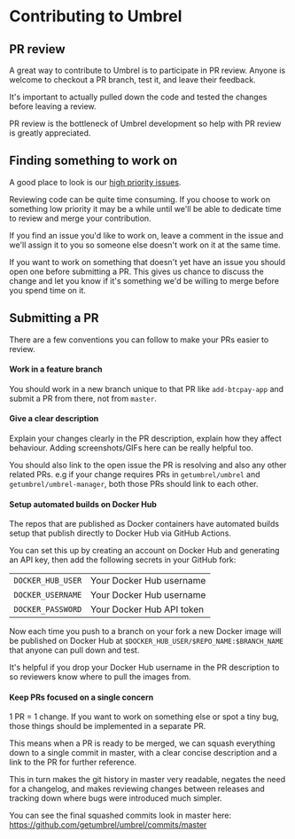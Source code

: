 # Contributing to Umbrel

## PR review

A great way to contribute to Umbrel is to participate in PR review. Anyone is welcome to checkout a PR branch, test it, and leave their feedback.

It's important to actually pulled down the code and tested the changes before leaving a review.

PR review is the bottleneck of Umbrel development so help with PR review is greatly appreciated.

## Finding something to work on

A good place to look is our [high priority issues](https://github.com/issues?q=is%3Aopen+is%3Aissue+user%3Agetumbrel+label%3A%22high+priority%22+label%3A%22help+wanted%22+).

Reviewing code can be quite time consuming. If you choose to work on something low priority it may be a while until we'll be able to dedicate time to review and merge your contribution.

If you find an issue you'd like to work on, leave a comment in the issue and we'll assign it to you so someone else doesn't work on it at the same time.

If you want to work on something that doesn't yet have an issue you should open one before submitting a PR. This gives us chance to discuss the change and let you know if it's something we'd be willing to merge before you spend time on it.

## Submitting a PR

There are a few conventions you can follow to make your PRs easier to review.

#### Work in a feature branch

You should work in a new branch unique to that PR like `add-btcpay-app` and submit a PR from there, not from `master`.

#### Give a clear description

Explain your changes clearly in the PR description, explain how they affect behaviour. Adding screenshots/GIFs here can be really helpful too.

You should also link to the open issue the PR is resolving and also any other related PRs. e.g if your change requires PRs in `getumbrel/umbrel` and `getumbrel/umbrel-manager`, both those PRs should link to each other.

#### Setup automated builds on Docker Hub

The repos that are published as Docker containers have automated builds setup that publish directly to Docker Hub via GitHub Actions.

You can set this up by creating an account on Docker Hub and generating an API key, then add the following secrets in your GitHub fork:

|                   |                           |
|-------------------|---------------------------|
| `DOCKER_HUB_USER` | Your Docker Hub username  |
| `DOCKER_USERNAME` | Your Docker Hub username  |
| `DOCKER_PASSWORD` | Your Docker Hub API token |

Now each time you push to a branch on your fork a new Docker image will be published on Docker Hub at `$DOCKER_HUB_USER/$REPO_NAME:$BRANCH_NAME` that anyone can pull down and test.

It's helpful if you drop your Docker Hub username in the PR description to so reviewers know where to pull the images from.

#### Keep PRs focused on a single concern

1 PR = 1 change. If you want to work on something else or spot a tiny bug, those things should be implemented in a separate PR.

This means when a PR is ready to be merged, we can squash everything down to a single commit in master, with a clear concise description and a link to the PR for further reference.

This in turn makes the git history in master very readable, negates the need for a changelog, and makes reviewing changes between releases and tracking down where bugs were introduced much simpler.

You can see the final squashed commits look in master here: https://github.com/getumbrel/umbrel/commits/master
